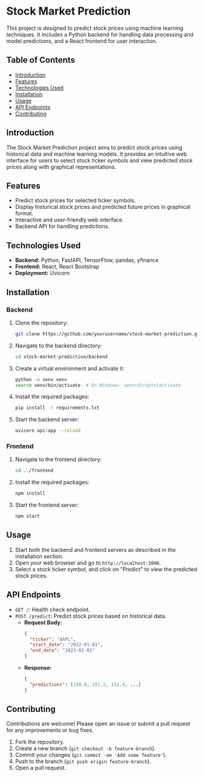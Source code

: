 
# Stock Market Prediction

This project is designed to predict stock prices using machine learning techniques. It includes a Python backend for handling data processing and model predictions, and a React frontend for user interaction.

## Table of Contents

- [Introduction](#introduction)
- [Features](#features)
- [Technologies Used](#technologies-used)
- [Installation](#installation)
- [Usage](#usage)
- [API Endpoints](#api-endpoints)
- [Contributing](#contributing)

## Introduction

The Stock Market Prediction project aims to predict stock prices using historical data and machine learning models. It provides an intuitive web interface for users to select stock ticker symbols and view predicted stock prices along with graphical representations.

## Features

- Predict stock prices for selected ticker symbols.
- Display historical stock prices and predicted future prices in graphical format.
- Interactive and user-friendly web interface.
- Backend API for handling predictions.

## Technologies Used

- **Backend:** Python, FastAPI, TensorFlow, pandas, yfinance
- **Frontend:** React, React Bootstrap
- **Deployment:** Uvicorn

## Installation

### Backend

1. Clone the repository:
    ```sh
    git clone https://github.com/yourusername/stock-market-prediction.git
    ```
2. Navigate to the backend directory:
    ```sh
    cd stock-market-prediction/backend
    ```
3. Create a virtual environment and activate it:
    ```sh
    python -m venv venv
    source venv/bin/activate  # On Windows: venv\Scripts\activate
    ```
4. Install the required packages:
    ```sh
    pip install -r requirements.txt
    ```
5. Start the backend server:
    ```sh
    uvicorn api:app --reload
    ```

### Frontend

1. Navigate to the frontend directory:
    ```sh
    cd ../frontend
    ```
2. Install the required packages:
    ```sh
    npm install
    ```
3. Start the frontend server:
    ```sh
    npm start
    ```

## Usage

1. Start both the backend and frontend servers as described in the installation section.
2. Open your web browser and go to `http://localhost:3000`.
3. Select a stock ticker symbol, and click on "Predict" to view the predicted stock prices.

## API Endpoints

- `GET /`: Health check endpoint.
- `POST /predict`: Predict stock prices based on historical data.
  - **Request Body:**
    ```json
    {
      "ticker": "AAPL",
      "start_date": "2022-01-01",
      "end_date": "2023-01-01"
    }
    ```
  - **Response:**
    ```json
    {
      "predictions": [150.0, 151.2, 152.4, ...]
    }
    ```


## Contributing

Contributions are welcome! Please open an issue or submit a pull request for any improvements or bug fixes.

1. Fork the repository.
2. Create a new branch (`git checkout -b feature-branch`).
3. Commit your changes (`git commit -am 'Add some feature'`).
4. Push to the branch (`git push origin feature-branch`).
5. Open a pull request.
